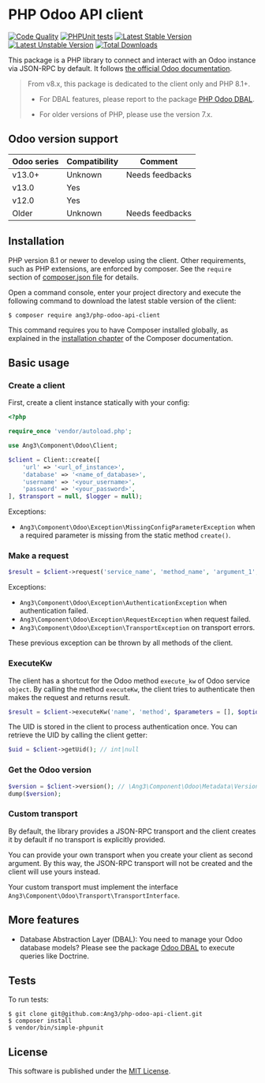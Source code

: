 PHP Odoo API client
===================

[![Code Quality](https://github.com/ang3/php-odoo-api-client/actions/workflows/php_lint.yml/badge.svg)](https://github.com/ang3/php-odoo-api-client/actions/workflows/php_lint.yml)
[![PHPUnit tests](https://github.com/ang3/php-odoo-api-client/actions/workflows/phpunit.yml/badge.svg)](https://github.com/ang3/php-odoo-api-client/actions/workflows/phpunit.yml)
[![Latest Stable Version](https://poser.pugx.org/ang3/php-odoo-api-client/v/stable)](https://packagist.org/packages/ang3/php-odoo-api-client) 
[![Latest Unstable Version](https://poser.pugx.org/ang3/php-odoo-api-client/v/unstable)](https://packagist.org/packages/ang3/php-odoo-api-client) 
[![Total Downloads](https://poser.pugx.org/ang3/php-odoo-api-client/downloads)](https://packagist.org/packages/ang3/php-odoo-api-client)

This package is a PHP library to connect and interact with an Odoo instance via JSON-RPC by default.
It follows [the official Odoo documentation](https://www.odoo.com/documentation/13.0/developer/misc/api/odoo.html).

> From v8.x, this package is dedicated to the client only and PHP 8.1+.
> 
> - For DBAL features, please report to the package [PHP Odoo DBAL](https://github.com/ang3/php-odoo-dbal).
>
> - For older versions of PHP, please use the version 7.x.

Odoo version support
--------------------

| Odoo series | Compatibility | Comment         |
|-------------|---------------|-----------------|
| v13.0+      | Unknown       | Needs feedbacks |
| v13.0       | Yes           |                 |
| v12.0       | Yes           |                 |
| Older       | Unknown       | Needs feedbacks |

Installation
------------

PHP version 8.1 or newer to develop using the client. Other requirements, such as PHP extensions, are enforced by
composer. See the `require` section of [composer.json file](../composer.json)
for details.

Open a command console, enter your project directory and execute the
following command to download the latest stable version of the client:

```console
$ composer require ang3/php-odoo-api-client
```

This command requires you to have Composer installed globally, as explained
in the [installation chapter](https://getcomposer.org/doc/00-intro.md)
of the Composer documentation.

Basic usage
-----------

### Create a client

First, create a client instance statically with your config:

```php
<?php

require_once 'vendor/autoload.php';

use Ang3\Component\Odoo\Client;

$client = Client::create([
    'url' => '<url_of_instance>',
    'database' => '<name_of_database>',
    'username' => '<your_username>',
    'password' => '<your_password>',
], $transport = null, $logger = null);
```

Exceptions:
- ```Ang3\Component\Odoo\Exception\MissingConfigParameterException``` when a required parameter is missing 
from the static method ```create()```.

### Make a request

```php
$result = $client->request('service_name', 'method_name', 'argument_1', 'argument_2'/*, ...*/);
```

Exceptions:
- ```Ang3\Component\Odoo\Exception\AuthenticationException``` when authentication failed.
- ```Ang3\Component\Odoo\Exception\RequestException``` when request failed.
- ```Ang3\Component\Odoo\Exception\TransportException``` on transport errors.

These previous exception can be thrown by all methods of the client.

### ExecuteKw

The client has a shortcut for the Odoo method `execute_kw` of Odoo service `object`.
By calling the method `executeKw`, the client tries to authenticate then makes the request and returns result.

```php
$result = $client->executeKw('name', 'method', $parameters = [], $options = []);
```

The UID is stored in the client to process authentication once. You can retrieve the UID by calling the client getter:

```php
$uid = $client->getUid(); // int|null
```

### Get the Odoo version

```php
$version = $client->version(); // \Ang3\Component\Odoo\Metadata\Version
dump($version);
```

### Custom transport

By default, the library provides a JSON-RPC transport and the client creates it by default 
if no transport is explicitly provided. 

You can provide your own transport when you create your client as second argument. By this way, the JSON-RPC transport 
will not be created and the client will use yours instead.

Your custom transport must implement the interface `Ang3\Component\Odoo\Transport\TransportInterface`.

More features
-------------

- Database Abstraction Layer (DBAL): You need to manage your Odoo database models? 
Please see the package [Odoo DBAL](https://github.com/ang3/php-odoo-dbal) to execute queries like Doctrine.

Tests
-----

To run tests:

```console
$ git clone git@github.com:Ang3/php-odoo-api-client.git
$ composer install
$ vendor/bin/simple-phpunit
```

License
-------

This software is published under the [MIT License](./LICENCE).
